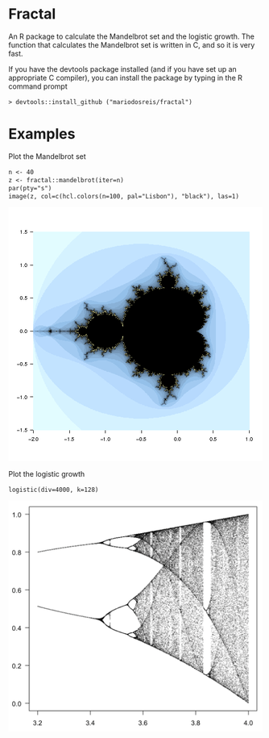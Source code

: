 # Fractal

An R package to calculate the Mandelbrot set and the logistic growth. The function that calculates the Mandelbrot set is written in C, and so it is very fast.

If you have the devtools package installed (and if you have set up an appropriate C compiler), you can install the package by typing in the R command prompt

~~~
> devtools::install_github ("mariodosreis/fractal")
~~~

# Examples

Plot the Mandelbrot set

~~~
n <- 40
z <- fractal::mandelbrot(iter=n)
par(pty="s")
image(z, col=c(hcl.colors(n=100, pal="Lisbon"), "black"), las=1)
~~~

![The Mandelbrot set](figs/mandel.png)

Plot the logistic growth

~~~
logistic(div=4000, k=128)
~~~

![The logistic equation](figs/logistic.png)
